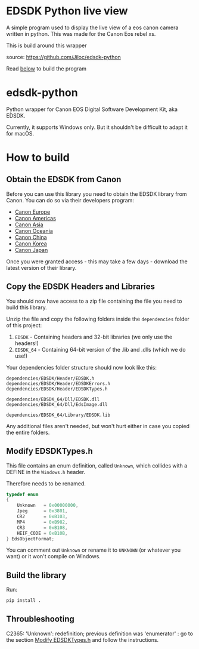 
# EDSDK Python live view

A simple program used to display the live view of a eos canon camera written in python. This was made for the Canon Eos rebel xs.

This is build around this wrapper

source: https://github.com/Jiloc/edsdk-python

Read [below](#how-to-build) to build the program

# edsdk-python

Python wrapper for Canon EOS Digital Software Development Kit, aka EDSDK.

Currently, it supports Windows only. But it shouldn't be difficult to adapt it for macOS.

# How to build

## Obtain the EDSDK from Canon

Before you can use this library you need to obtain the EDSDK library from Canon. You can do so via their developers program:

- [Canon Europe](https://www.canon-europe.com/business/imaging-solutions/sdk/)
- [Canon Americas](https://developercommunity.usa.canon.com)
- [Canon Asia](https://asia.canon/en/campaign/developerresources)
- [Canon Oceania](https://www.canon.com.au/support/support-news/support-news/digital-slr-camera-software-developers-kit)
- [Canon China](https://www.canon.com.cn/supports/sdk/index.html)
- [Canon Korea](https://www.canon-ci.co.kr/support/sdk/sdkMain)
- [Canon Japan](https://cweb.canon.jp/eos/info/api-package/)

Once you were granted access - this may take a few days - download the latest version of their library.

## Copy the EDSDK Headers and Libraries

You should now have access to a zip file containing the file you need to build this library.

Unzip the file and copy the following folders inside the `dependencies` folder of this project:
1. `EDSDK` - Containing headers and 32-bit libraries (we only use the headers!)
2. `EDSDK_64` - Containing 64-bit version of the .lib and .dlls (which we do use!)

Your dependencies folder structure should now look like this:

```
dependencies/EDSDK/Header/EDSDK.h
dependencies/EDSDK/Header/EDSDKErrors.h
dependencies/EDSDK/Header/EDSDKTypes.h

dependencies/EDSDK_64/Dll/EDSDK.dll
dependencies/EDSDK_64/Dll/EdsImage.dll

dependencies/EDSDK_64/Library/EDSDK.lib
```

Any additional files aren't needed, but won't hurt either in case you copied the entire folders.


## Modify EDSDKTypes.h

This file contains an enum definition, called `Unknown`, which collides with a DEFINE in the `Windows.h` header.

Therefore needs to be renamed.

```c
typedef enum
{
    Unknown   = 0x00000000,
    Jpeg      = 0x3801,
    CR2       = 0xB103,
    MP4       = 0xB982,
    CR3       = 0xB108,
    HEIF_CODE = 0xB10B,
} EdsObjectFormat;
```

You can comment out `Unknown` or rename it to `UNKNOWN` (or whatever you want) or it won't compile on Windows.


## Build the library

Run:

```bash
pip install .
```

## Throubleshooting

C2365: 'Unknown': redefinition; previous definition was 'enumerator' : go to the section [Modify EDSDKTypes.h](#modify-edsdktypesh) and follow the instructions.
